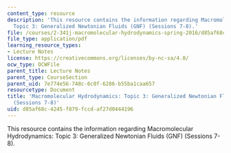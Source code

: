 ```yaml
---
content_type: resource
description: 'This resource contains the information regarding Macromolecular Hydrodynamics:
  Topic 3: Generalized Newtonian Fluids (GNF) (Sessions 7-8).'
file: /courses/2-341j-macromolecular-hydrodynamics-spring-2016/d85af68c4245f879fccdaf27d0444196_MIT2_341JS16_Lec09-slides.pdf
file_type: application/pdf
learning_resource_types:
- Lecture Notes
license: https://creativecommons.org/licenses/by-nc-sa/4.0/
ocw_type: OCWFile
parent_title: Lecture Notes
parent_type: CourseSection
parent_uid: 7e774e56-748c-6c0f-6286-b55ba1caa657
resourcetype: Document
title: 'Macromolecular Hydrodynamics: Topic 3: Generalized Newtonian Fluids (GNF)
  (Sessions 7-8)'
uid: d85af68c-4245-f879-fccd-af27d0444196
---
```

This resource contains the information regarding Macromolecular Hydrodynamics: Topic 3: Generalized Newtonian Fluids (GNF) (Sessions 7-8).